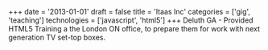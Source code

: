+++
date = '2013-01-01'
draft = false
title = 'Itaas Inc'
categories = ['gig', 'teaching']
technologies = ['javascript', 'html5']
+++
Deluth GA - Provided
HTML5 Training a the London ON
office, to prepare them for work
with next generation TV set-top
boxes.
